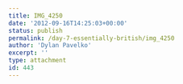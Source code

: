 ```yaml
---
title: IMG_4250
date: '2012-09-16T14:25:03+00:00'
status: publish
permalink: /day-7-essentially-british/img_4250
author: 'Dylan Pavelko'
excerpt: ''
type: attachment
id: 443
---
```

<!DOCTYPE html PUBLIC "-//W3C//DTD HTML 4.0 Transitional//EN" "http://www.w3.org/TR/REC-html40/loose.dtd">
<?xml encoding="UTF-8">
